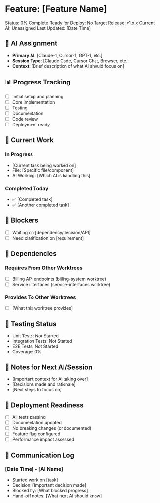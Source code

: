 # Feature: [Feature Name]
Status: 0% Complete
Ready for Deploy: No
Target Release: v1.x.x
Current AI: Unassigned
Last Updated: [Date Time]

## 🤖 AI Assignment
- **Primary AI**: [Claude-1, Cursor-1, GPT-1, etc.]
- **Session Type**: [Claude Code, Cursor Chat, Browser, etc.]
- **Context**: [Brief description of what AI should focus on]

## 📊 Progress Tracking
- [ ] Initial setup and planning
- [ ] Core implementation
- [ ] Testing
- [ ] Documentation
- [ ] Code review
- [ ] Deployment ready

## 🚧 Current Work
### In Progress
- [Current task being worked on]
- File: [Specific file/component]
- AI Working: [Which AI is handling this]

### Completed Today
- ✅ [Completed task]
- ✅ [Another completed task]

## 🚫 Blockers
- [ ] Waiting on [dependency/decision/API]
- [ ] Need clarification on [requirement]

## 🔗 Dependencies
### Requires From Other Worktrees
- [ ] Billing API endpoints (billing-system worktree)
- [ ] Service interfaces (service-interfaces worktree)

### Provides To Other Worktrees
- [ ] [What this worktree provides]

## 🧪 Testing Status
- Unit Tests: Not Started
- Integration Tests: Not Started
- E2E Tests: Not Started
- Coverage: 0%

## 📝 Notes for Next AI/Session
- [Important context for AI taking over]
- [Decisions made and rationale]
- [Next steps to focus on]

## 🚀 Deployment Readiness
- [ ] All tests passing
- [ ] Documentation updated
- [ ] No breaking changes (or documented)
- [ ] Feature flag configured
- [ ] Performance impact assessed

## 💬 Communication Log
### [Date Time] - [AI Name]
- Started work on [task]
- Decision: [Important decision made]
- Blocked by: [What blocked progress]
- Hand-off notes: [What next AI should know]
